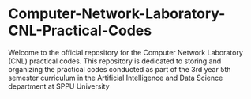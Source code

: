 # Computer-Network-Laboratory-CNL-Practical-Codes
Welcome to the official repository for the Computer Network Laboratory (CNL) practical codes. This repository is dedicated to storing and organizing the practical codes conducted as part of the 3rd year 5th semester curriculum in the Artificial Intelligence and Data Science department at SPPU University
